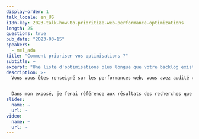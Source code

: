 ```yaml
---
display-order: 1
talk_locale: en_US
i18n-key: 2023-talk-how-to-prioritize-web-performance-optimizations
length: 25
questions: true
pub_date: "2023-03-15"
speakers:
  - mel_ada
title: "Comment prioriser vos optimisations ?"
subtitle: ~
excerpt: "Une liste d'optimisations plus longue que votre backlog existant ? Priorisez en estimant l'impact en fonction des objectifs de votre organisation."
description: >-
  Vous vous êtes renseigné sur les performances web, vous avez audité votre site pour trouver des pistes d'optimisation et vous avez une liste d'optimisations plus longue que votre backlog existant. Et maintenant, que faire ? Apprenez à estimer l'impact en fonction des objectifs de votre organisation. 


  Dans mon exposé, je ferai référence aux résultats des recherches que j'ai menées pour rédiger <a href="https://almanac.httparchive.org/en/2022/performance" target="_blank" rel="nofollow">le chapitre sur les performances Web de Web Almanac 2022</a>.
slides:
  name: ~
  url: ~
video:
  name: ~
  url: ~
---
```

